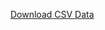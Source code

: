 [Download CSV Data]([URL_TO_YOUR_RAW_CSV_FILE](https://raw.githubusercontent.com/ShubhangiMore0402/Testing/main/DE_2021_hourly.csv?token=GHSAT0AAAAAACQ6YSXW3DNHARUSK523BS6KZSHNCJQ))
